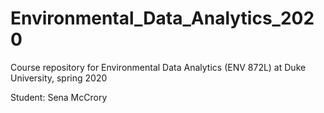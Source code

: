 # Environmental_Data_Analytics_2020
Course repository for Environmental Data Analytics (ENV 872L) at Duke University, spring 2020

Student: Sena McCrory
